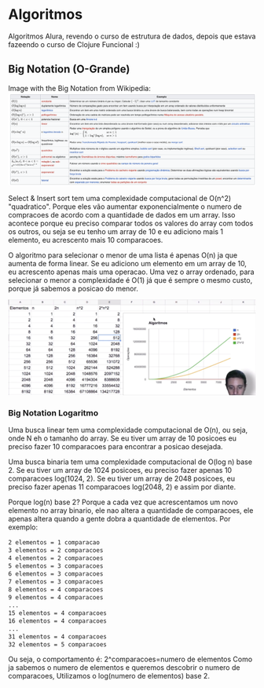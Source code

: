 # Algoritmos
Algoritmos Alura, revendo o curso de estrutura de dados, depois que estava fazeendo o curso de Clojure Funcional :) 

## Big Notation (O-Grande)
Image with the Big Notation from Wikipedia:
![alt text](./images/bignotation-wikipedia.png)

Select & Insert sort tem uma complexidade computacional de O(n^2) "quadratico". 
Porque eles vão aumentar exponencialmente o numero de compracoes de acordo com a quantidade de dados em um array.
Isso acontece porque eu preciso comparar todos os valores do array com todos os outros, ou seja se eu tenho um array de 10 e eu adiciono mais 1 elemento, eu acrescento mais 10 comparacoes.

O algoritmo para selecionar o menor de uma lista é apenas O(n) ja que aumenta de forma linear. Se eu adiciono um elemento em um array de 10, eu acrescento apenas mais uma operacao.
Uma vez o array ordenado, para selecionar o menor a complexidade é O(1) já que é sempre o mesmo custo, porque já sabemos a posicao do menor.

![alt text](./images/big-notation-alura.png)

### Big Notation Logaritmo 
Uma busca linear tem uma complexidade computacional de O(n), ou seja, onde N eh o tamanho do array.
Se eu tiver um array de 10 posicoes eu preciso fazer 10 comparacoes para encontrar a posicao desejada.

Uma busca binaria tem uma complexidade computacional de O(log n) base 2.
Se eu tiver um array de 1024 posicoes, eu preciso fazer apenas 10 comparacoes log(1024, 2).
Se eu tiver um array de 2048 posicoes, eu preciso fazer apenas 11 comparacoes log(2048, 2) e assim por diante.

Porque log(n) base 2?
Porque a cada vez que acrescentamos um novo elemento no array binario, 
ele nao altera a quantidade de comparacoes, 
ele apenas altera quando a gente dobra a quantidade de elementos. Por exemplo:
```
2 elementos = 1 comparacao
3 elementos = 2 comparacoes
4 elementos = 2 comparacoes
5 elementos = 3 comparacoes
6 elementos = 3 comparacoes
7 elementos = 3 comparacoes
8 elementos = 4 comparacoes
9 elementos = 4 comparacoes
...
15 elementos = 4 comparacoes
16 elementos = 4 comparacoes
...
31 elementos = 4 comparacoes
32 elementos = 5 comparacoes
```
Ou seja, o comportamento é: 2^comparacoes=numero de elementos 
Como ja sabemos o numero de elementos e queremos descobrir o numero de comparacoes,
Utilizamos o log(numero de elementos) base 2.



